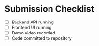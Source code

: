 # Submission Checklist
- [ ] Backend API running
- [ ] Frontend UI running
- [ ] Demo video recorded
- [ ] Code committed to repository
